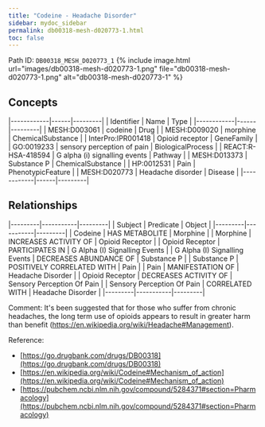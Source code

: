 ```yaml
---
title: "Codeine - Headache Disorder"
sidebar: mydoc_sidebar
permalink: db00318-mesh-d020773-1.html
toc: false 
---
```



Path ID: `DB00318_MESH_D020773_1`
{% include image.html url="images/db00318-mesh-d020773-1.png" file="db00318-mesh-d020773-1.png" alt="db00318-mesh-d020773-1" %}

## Concepts

|------------|------|---------|
| Identifier | Name | Type    |
|------------|------|---------|
| MESH:D003061 | codeine | Drug |
| MESH:D009020 | morphine | ChemicalSubstance |
| InterPro:IPR001418 | Opioid receptor | GeneFamily |
| GO:0019233 | sensory perception of pain | BiologicalProcess |
| REACT:R-HSA-418594 | G alpha (i) signalling events | Pathway |
| MESH:D013373 | Substance P | ChemicalSubstance |
| HP:0012531 | Pain | PhenotypicFeature |
| MESH:D020773 | Headache disorder | Disease |
|------------|------|---------|

## Relationships

|---------|-----------|---------|
| Subject | Predicate | Object  |
|---------|-----------|---------|
| Codeine | HAS METABOLITE | Morphine |
| Morphine | INCREASES ACTIVITY OF | Opioid Receptor |
| Opioid Receptor | PARTICIPATES IN | G Alpha (I) Signalling Events |
| G Alpha (I) Signalling Events | DECREASES ABUNDANCE OF | Substance P |
| Substance P | POSITIVELY CORRELATED WITH | Pain |
| Pain | MANIFESTATION OF | Headache Disorder |
| Opioid Receptor | DECREASES ACTIVITY OF | Sensory Perception Of Pain |
| Sensory Perception Of Pain | CORRELATED WITH | Headache Disorder |
|---------|-----------|---------|

Comment: It's been suggested that for those who suffer from chronic headaches, the long term use of opioids appears to result in greater harm than benefit (https://en.wikipedia.org/wiki/Headache#Management).

Reference: 
  - [https://go.drugbank.com/drugs/DB00318](https://go.drugbank.com/drugs/DB00318)
  - [https://en.wikipedia.org/wiki/Codeine#Mechanism_of_action](https://en.wikipedia.org/wiki/Codeine#Mechanism_of_action)
  - [https://pubchem.ncbi.nlm.nih.gov/compound/5284371#section=Pharmacology](https://pubchem.ncbi.nlm.nih.gov/compound/5284371#section=Pharmacology)
